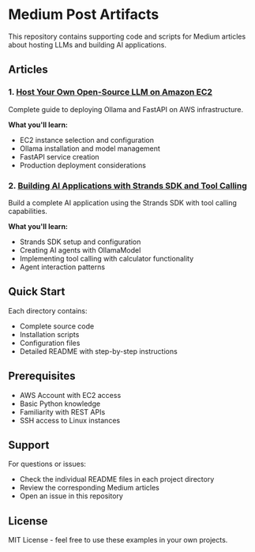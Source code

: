 # Medium Post Artifacts

This repository contains supporting code and scripts for Medium articles about hosting LLMs and building AI applications.

## Articles

### 1. [Host Your Own Open-Source LLM on Amazon EC2](./hosting-llm-ec2/)
Complete guide to deploying Ollama and FastAPI on AWS infrastructure.

**What you'll learn:**
- EC2 instance selection and configuration
- Ollama installation and model management
- FastAPI service creation
- Production deployment considerations

### 2. [Building AI Applications with Strands SDK and Tool Calling](./strands-sdk-tool-calling/)
Build a complete AI application using the Strands SDK with tool calling capabilities.

**What you'll learn:**
- Strands SDK setup and configuration
- Creating AI agents with OllamaModel
- Implementing tool calling with calculator functionality
- Agent interaction patterns

## Quick Start

Each directory contains:
- Complete source code
- Installation scripts
- Configuration files
- Detailed README with step-by-step instructions

## Prerequisites

- AWS Account with EC2 access
- Basic Python knowledge
- Familiarity with REST APIs
- SSH access to Linux instances

## Support

For questions or issues:
- Check the individual README files in each project directory
- Review the corresponding Medium articles
- Open an issue in this repository

## License

MIT License - feel free to use these examples in your own projects.
